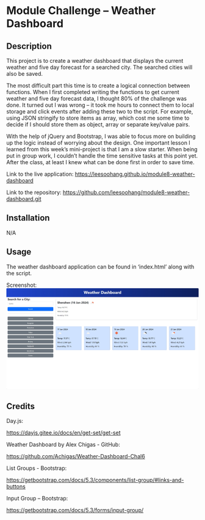 # Module Challenge – Weather Dashboard
## Description
This project is to create a weather dashboard that displays the current weather and five day forecast for a searched city. The searched cities will also be saved.

The most difficult part this time is to create a logical connection between functions. When I first completed writing the functions to get current weather and five day forecast data, I thought 80% of the challenge was done. It turned out I was wrong – it took me hours to connect them to local storage and click events after adding these two to the script. For example, using JSON stringify to store items as array, which cost me some time to decide if I should store them as object, array or separate key/value pairs.

With the help of jQuery and Bootstrap, I was able to focus more on building up the logic instead of worrying about the design. One important lesson I learned from this week’s mini-project is that I am a slow starter. When being put in group work, I couldn’t handle the time sensitive tasks at this point yet. After the class, at least I knew what can be done first in order to save time.

Link to the live application:
https://leesoohang.github.io/module8-weather-dashboard

Link to the repository:
https://github.com/leesoohang/module8-weather-dashboard.git


## Installation
N/A

## Usage
The weather dashboard application can be found in ‘index.html’ along with the script.

Screenshot:
![dashboard](screenshot-dashboard.png)

## Credits
Day.js: 

https://dayjs.gitee.io/docs/en/get-set/get-set

Weather Dashboard by Alex Chigas - GitHub:

https://github.com/Achigas/Weather-Dashboard-Chal6

List Groups - Bootstrap:

https://getbootstrap.com/docs/5.3/components/list-group/#links-and-buttons

Input Group – Bootstrap:

https://getbootstrap.com/docs/5.3/forms/input-group/
